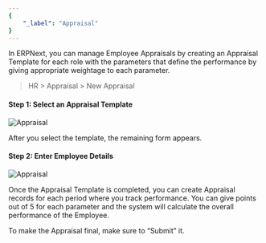 ```yaml
---
{
	"_label": "Appraisal"
}
---
```

In ERPNext, you can manage Employee Appraisals by creating an Appraisal Template for each role with the parameters that define the performance by giving appropriate weightage to each parameter.

> HR > Appraisal > New Appraisal



#### Step 1: Select an Appraisal Template


![Appraisal](img/appraisal-1.png)


After you select the template, the remaining form appears.


#### Step 2: Enter Employee Details

![Appraisal](img/appraisal-2.png)



Once the Appraisal Template is completed, you can create Appraisal records for each period where you track performance. You can give points out of 5 for each parameter and the system will calculate the overall performance of the Employee.

To make the Appraisal final, make sure to “Submit” it.